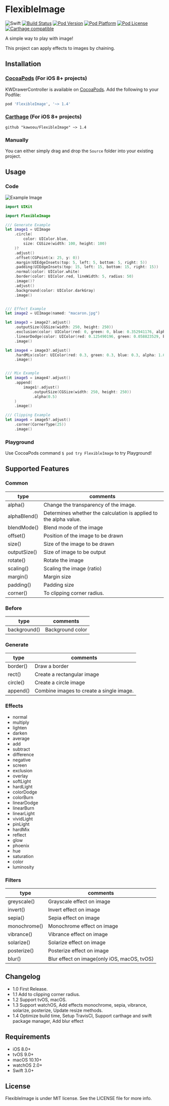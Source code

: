 FlexibleImage
=============

![Swift](https://img.shields.io/badge/Swift-3.0-orange.svg)
[![Build Status](https://travis-ci.org/Kawoou/FlexibleImage.svg?branch=master)](https://travis-ci.org/Kawoou/FlexibleImage)
[![Pod Version](http://img.shields.io/cocoapods/v/FlexibleImage.svg?style=flat)](http://cocoadocs.org/docsets/FlexibleImage)
[![Pod Platform](http://img.shields.io/cocoapods/p/FlexibleImage.svg?style=flat)](http://cocoadocs.org/docsets/FlexibleImage)
[![Pod License](http://img.shields.io/cocoapods/l/FlexibleImage.svg?style=flat)](https://github.com/kawoou/FlexibleImage/blob/master/LICENSE)
[![Carthage compatible](https://img.shields.io/badge/Carthage-compatible-4BC51D.svg?style=flat)](https://github.com/Carthage/Carthage)

A simple way to play with image!

This project can apply effects to images by chaining.


Installation
------------

### [CocoaPods](https://cocoapods.org) (For iOS 8+ projects)

KWDrawerController is available on [CocoaPods](https://github.com/cocoapods/cocoapods). Add the following to your Podfile:

```ruby
pod 'FlexibleImage', '~> 1.4'
```


### [Carthage](https://github.com/Carthage/Carthage) (For iOS 8+ projects)

```
github "kawoou/FlexibleImage" ~> 1.4
```


### Manually

You can either simply drag and drop the `Source` folder into your existing project.


Usage
-----

### Code

![Example Image](https://github.com/Kawoou/FlexibleImage/raw/master/Preview/Example.png)

```swift
import UIKit

import FlexibleImage

/// Generate Example
let image1 = UIImage
    .circle(
        color: UIColor.blue,
        size: CGSize(width: 100, height: 100)
    )?
    .adjust()
    .offset(CGPoint(x: 25, y: 0))
    .margin(UIEdgeInsets(top: 5, left: 5, bottom: 5, right: 5))
    .padding(UIEdgeInsets(top: 15, left: 15, bottom: 15, right: 15))
    .normal(color: UIColor.white)
    .border(color: UIColor.red, lineWidth: 5, radius: 50)
    .image()?
    .adjust()
    .background(color: UIColor.darkGray)
    .image()


/// Effect Example
let image2 = UIImage(named: "macaron.jpg")

let image3 = image2?.adjust()
    .outputSize(CGSize(width: 250, height: 250))
    .exclusion(color: UIColor(red: 0, green: 0, blue: 0.352941176, alpha: 1.0))
    .linearDodge(color: UIColor(red: 0.125490196, green: 0.058823529, blue: 0.192156863, alpha: 1.0))
    .image()

let image4 = image3?.adjust()
    .hardMix(color: UIColor(red: 0.3, green: 0.3, blue: 0.3, alpha: 1.0))
    .image()


/// Mix Example
let image5 = image4?.adjust()
    .append(
        image1!.adjust()
            .outputSize(CGSize(width: 250, height: 250))
            .alpha(0.5)
    )
    .image()

/// Clipping Example
let image6 = image5?.adjust()
    .corner(CornerType(25))
    .image()
```


### Playground

Use CocoaPods command `$ pod try FlexibleImage` to try Playground!


Supported Features
------------------

### Common

| type | comments |
| ---- | -------- |
| alpha() | Change the transparency of the image. |
| alphaBlend() | Determines whether the calculation is applied to the alpha value. |
| blendMode() | Blend mode of the image |
| offset() | Position of the image to be drawn |
| size() | Size of the image to be drawn |
| outputSize() | Size of image to be output |
| rotate() | Rotate the image |
| scaling() | Scaling the image (ratio) |
| margin() | Margin size |
| padding() | Padding size |
| corner() | To clipping corner radius. |


### Before

| type | comments |
| ---- | -------- |
| background() | Background color |


### Generate

| type | comments |
| ---- | -------- |
| border() | Draw a border |
| rect() | Create a rectangular image |
| circle() | Create a circle image |
| append() | Combine images to create a single image. |

### Effects

- normal
- multiply
- lighten
- darken
- average
- add
- subtract
- difference
- negative
- screen
- exclusion
- overlay
- softLight
- hardLight
- colorDodge
- colorBurn
- linearDodge
- linearBurn
- linearLight
- vividLight
- pinLight
- hardMix
- reflect
- glow
- phoenix
- hue
- saturation
- color
- luminosity

### Filters

| type | comments |
| ---- | -------- |
| greyscale() | Grayscale effect on image |
| invert() | Invert effect on image |
| sepia() | Sepia effect on image |
| monochrome() | Monochrome effect on image |
| vibrance() | Vibrance effect on image |
| solarize() | Solarize effect on image |
| posterize() | Posterize effect on image |
| blur() | Blur effect on image(only iOS, macOS, tvOS) |


Changelog
---------

+ 1.0 First Release.
+ 1.1 Add to clipping corner radius.
+ 1.2 Support tvOS, macOS.
+ 1.3 Support watchOS, Add effects monochrome, sepia, vibrance, solarize, posterize, Update resize methods.
+ 1.4 Optimize build time, Setup TravisCI, Support carthage and swift package manager, Add blur effect


Requirements
--------------

- iOS 8.0+
- tvOS 9.0+
- macOS 10.10+
- watchOS 2.0+
- Swift 3.0+


License
----------

FlexibleImage is under MIT license. See the LICENSE file for more info.
